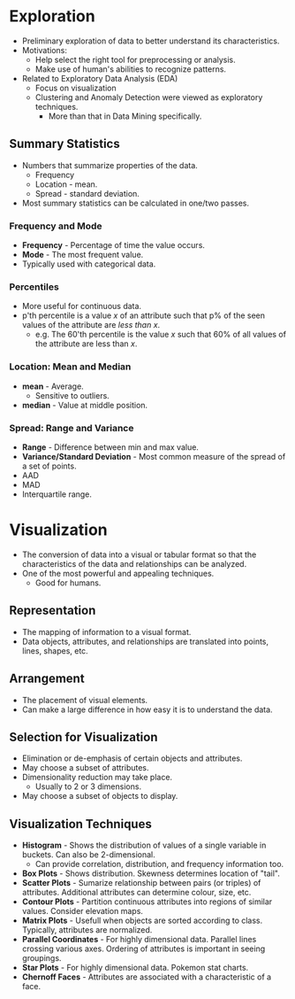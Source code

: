 # Exploration

+ Preliminary exploration of data to better understand its characteristics.
+ Motivations:
  - Help select the right tool for preprocessing or analysis.
  - Make use of human's abilities to recognize patterns.
+ Related to Exploratory Data Analysis (EDA)
  - Focus on visualization
  - Clustering and Anomaly Detection were viewed as exploratory techniques.
    * More than that in Data Mining specifically.
    
## Summary Statistics

+ Numbers that summarize properties of the data.
  - Frequency
  - Location - mean.
  - Spread - standard deviation.
+ Most summary statistics can be calculated in one/two passes.

### Frequency and Mode

+ **Frequency** - Percentage of time the value occurs.
+ **Mode** - The most frequent value.
+ Typically used with categorical data.

### Percentiles

+ More useful for continuous data.
+ p'th percentile is a value $x$ of an attribute such that p% of the seen
  values of the attribute are _less than_ $x$.
  - e.g. The 60'th percentile is the value $x$ such that 60% of all values of
    the attribute are less than $x$.

### Location: Mean and Median

+ **mean** - Average.
  - Sensitive to outliers.
+ **median** - Value at middle position.

### Spread: Range and Variance

+ **Range** - Difference between min and max value.
+ **Variance/Standard Deviation** - Most common measure of the spread of a set
  of points.
+ AAD
+ MAD
+ Interquartile range.

# Visualization

+ The conversion of data into a visual or tabular format so that the
  characteristics of the data and relationships can be analyzed.
+ One of the most powerful and appealing techniques.
  - Good for humans.
  
## Representation

+ The mapping of information to a visual format.
+ Data objects, attributes, and relationships are translated into points,
  lines, shapes, etc.

## Arrangement

+ The placement of visual elements.
+ Can make a large difference in how easy it is to understand the data.

## Selection for Visualization

+ Elimination or de-emphasis of certain objects and attributes.
+ May choose a subset of attributes.
+ Dimensionality reduction may take place.
  - Usually to 2 or 3 dimensions.
+ May choose a subset of objects to display.

## Visualization Techniques

+ **Histogram** - Shows the distribution of values of a single variable in
  buckets. Can also be 2-dimensional.
  - Can provide correlation, distribution, and frequency information too.
+ **Box Plots** - Shows distribution. Skewness determines location of "tail".
+ **Scatter Plots** - Sumarize relationship between pairs (or triples) of
  attributes. Additional attributes can determine colour, size, etc.
+ **Contour Plots** - Partition continuous attributes into regions of similar
  values. Consider elevation maps.
+ **Matrix Plots** - Usefull when objects are sorted according to class.
  Typically, attributes are normalized.
+ **Parallel Coordinates** - For highly dimensional data. Parallel lines
  crossing various axes. Ordering of attributes is important in seeing
  groupings.
+ **Star Plots** - For highly dimensional data. Pokemon stat charts.
+ **Chernoff Faces** - Attributes are associated with a characteristic of a
  face.
